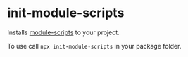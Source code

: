 # init-module-scripts

Installs [module-scripts](https://www.npmjs.com/package/module-scripts) to your project.

To use call `npx init-module-scripts` in your package folder.
